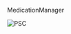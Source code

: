 MedicationManager

![PSC](https://user-images.githubusercontent.com/57606580/104978118-c47f3600-59c6-11eb-81ab-e19ec91aaacc.png)
